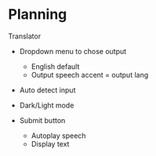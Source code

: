 # Planning

Translator

- Dropdown menu to chose output
  - English default
  - Output speech accent = output lang

- Auto detect input

- Dark/Light mode

- Submit button
  - Autoplay speech
  - Display text
